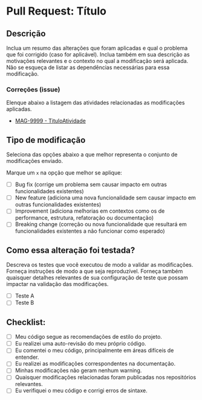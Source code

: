 # Pull Request: Título

## Descrição

Inclua um resumo das alterações que foram aplicadas e qual o problema que foi corrigido (caso for aplicável). Inclua também em sua descrição as motivações relevantes e o contexto no qual a modificação será aplicada. Não se esqueça de listar as dependências necessárias para essa modificação.

### Correções (issue)

Elenque abaixo a listagem das atividades relacionadas as modificações aplicadas.

- [MAG-9999 - TituloAtividade](https://zorders.atlassian.net/browse/MAG-9999)

## Tipo de modificação

Seleciona das opções abaixo a que melhor representa o conjunto de modificações enviado.

Marque um `x` na opção que melhor se aplique:

- [ ] Bug fix (corrige um problema sem causar impacto em outras funcionalidades existentes)
- [ ] New feature (adiciona uma nova funcionalidade sem causar impacto em outras funcionalidades existentes)
- [ ] Improvement (adiciona melhorias em contextos como os de performance, estrutura, refatoração ou documentação)
- [ ] Breaking change (correção ou nova funcionalidade que resultará em funcionalidades existentes a não funcionar como esperado)

## Como essa alteração foi testada?

Descreva os testes que você executou de modo a validar as modificações. Forneça instruções de modo a que seja reproduzível. Forneça também quaisquer detalhes relevantes de sua configuração de teste que possam impactar na validação das modificações.

- [ ] Teste A
- [ ] Teste B

## Checklist:

- [ ] Meu código segue as recomendações de estilo do projeto.
- [ ] Eu realizei uma auto-revisão do meu próprio código.
- [ ] Eu comentei o meu código, principalmente em áreas difíceis de entender.
- [ ] Eu realizei as modificações correspondentes na documentação.
- [ ] Minhas modificações não geram nenhum warning.
- [ ] Quaisquer modificações relacionadas foram publicadas nos repositórios relevantes.
- [ ] Eu verifiquei o meu código e corrigi erros de sintaxe.
